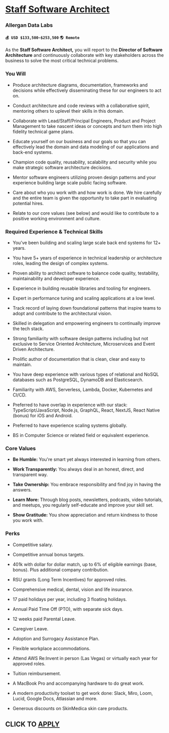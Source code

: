 # [Staff Software Architect](https://www.remotewlb.com/apply/staff-software-architect)  
### Allergan Data Labs  
#### `💰 USD $133,500~$253,500` `🌎 Remote`  

As the **Staff Software Architect,** you will report to the **Director of Software Architecture** and continuously collaborate with key stakeholders across the business to solve the most critical technical problems.

### **You Will**

  * Produce architecture diagrams, documentation, frameworks and decisions while effectively disseminating these for our engineers to act on.

  * Conduct architecture and code reviews with a collaborative spirit, mentoring others to uplevel their skills in this domain.

  * Collaborate with Lead/Staff/Principal Engineers, Product and Project Management to take nascent ideas or concepts and turn them into high fidelity technical game plans.

  * Educate yourself on our business and our goals so that you can effectively lead the domain and data modeling of our applications and back-end systems.

  * Champion code quality, reusability, scalability and security while you make strategic software architecture decisions.

  * Mentor software engineers utilizing proven design patterns and your experience building large scale public facing software.

  * Care about who you work with and how work is done. We hire carefully and the entire team is given the opportunity to take part in evaluating potential hires.

  * Relate to our core values (see below) and would like to contribute to a positive working environment and culture.

### **Required Experience & Technical Skills**

  * You’ve been building and scaling large scale back end systems for 12+ years.

  * You have 5+ years of experience in technical leadership or architecture roles, leading the design of complex systems.

  * Proven ability to architect software to balance code quality, testability, maintainability and developer experience.

  * Experience in building reusable libraries and tooling for engineers.

  * Expert in performance tuning and scaling applications at a low level. 

  * Track record of laying down foundational patterns that inspire teams to adopt and contribute to the architectural vision.

  * Skilled in delegation and empowering engineers to continually improve the tech stack.

  * Strong familiarity with software design patterns including but not exclusive to Service Oriented Architecture, Microservices and Event Driven Architecture.

  * Prolific author of documentation that is clean, clear and easy to maintain.

  * You have deep experience with various types of relational and NoSQL databases such as PostgreSQL, DynamoDB and Elasticsearch.

  * Familiarity with AWS, Serverless, Lambda, Docker, Kubernetes and CI/CD.

  * Preferred to have overlap in experience with our stack: TypeScript/JavaScript, Node.js, GraphQL, React, NextJS, React Native (bonus) for iOS and Android.

  * Preferred to have experience scaling systems globally.

  * BS in Computer Science or related field or equivalent experience.

### **Core Values**

  * **Be Humble:** You're smart yet always interested in learning from others.

  * **Work Transparently:** You always deal in an honest, direct, and transparent way.

  * **Take Ownership:** You embrace responsibility and find joy in having the answers.

  * **Learn More:** Through blog posts, newsletters, podcasts, video tutorials, and meetups, you regularly self-educate and improve your skill set.

  * **Show Gratitude:** You show appreciation and return kindness to those you work with.

### Perks

  * Competitive salary. 

  * Competitive annual bonus targets. 

  * 401k with dollar for dollar match, up to 6% of eligible earnings (base, bonus). Plus additional company contribution. 

  * RSU grants (Long Term Incentives) for approved roles. 

  * Comprehensive medical, dental, vision and life insurance. 

  * 17 paid holidays per year, including 3 floating holidays. 

  * Annual Paid Time Off (PTO), with separate sick days.

  * 12 weeks paid Parental Leave.

  * Caregiver Leave.

  * Adoption and Surrogacy Assistance Plan.

  * Flexible workplace accommodations. 

  * Attend AWS Re:Invent in person (Las Vegas) or virtually each year for approved roles.
  * Tuition reimbursement. 

  * A MacBook Pro and accompanying hardware to do great work. 

  * A modern productivity toolset to get work done: Slack, Miro, Loom, Lucid, Google Docs, Atlassian and more. 

  * Generous discounts on SkinMedica skin care products. 

  
## CLICK TO [APPLY](https://www.remotewlb.com/apply/staff-software-architect)

